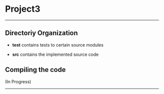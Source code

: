 # Project3

******

## Directoriy Organization

- **test** contains tests to certain source modules

- **src** contains the implemented source code

## Compiling the code

(In Progress)


******
